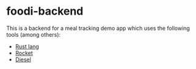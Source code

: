 # foodi-backend

This is a backend for a meal tracking demo app which uses the following tools (among others):

* [Rust lang](https://www.rust-lang.org/)
* [Rocket](https://rocket.rs/)
* [Diesel](http://diesel.rs/)
